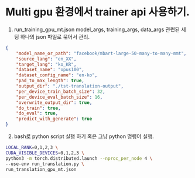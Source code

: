 # Multi gpu 환경에서 trainer api 사용하기.
1. run_training_gpu_mt.json 
model_args, training_args, data_args 관련된 세팅 하나의 json 파일로 묶어서 관리.
```json
{
    "model_name_or_path": "facebook/mbart-large-50-many-to-many-mmt",
    "source_lang": "en_XX",
    "target_lang": "ko_KR",
    "dataset_name": "opus100",
    "dataset_config_name": "en-ko",
    "pad_to_max_length": true, 
    "output_dir": "./tst-translation-output",
    "per_device_train_batch_size": 32,
    "per_device_eval_batch_size": 16,
    "overwrite_output_dir": true,
    "do_train": true, 
    "do_eval": true,
    "predict_with_generate": true
}
```

2. bash로 python script 실행 하기 혹은 그냥 python 명령어 실행.
```bash
LOCAL_RANK=0,1,2,3 \
CUDA_VISIBLE_DEVICES=0,1,2,3 \
python3 -m torch.distributed.launch --nproc_per_node 4 \
--use-env run_translation.py \
run_translation_gpu_mt.json
```